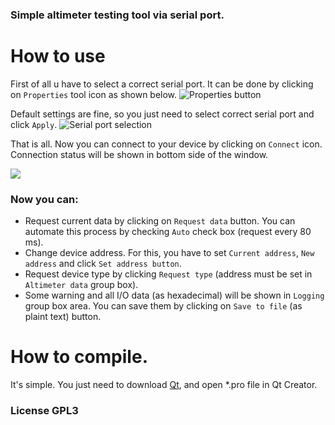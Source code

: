 ### Simple altimeter testing tool via serial port.

# How to use

First of all u have to select a correct serial port. It can be done by clicking on `Properties` tool icon as shown below. 
![Properties button](http://i.imgur.com/6quaNRc.png)

Default settings are fine, so you just need to select correct serial port and click `Apply`.
![Serial port selection](http://i.imgur.com/FLnXclU.png)

That is all. Now you can connect to your device by clicking on `Connect` icon. Connection status will be shown in bottom side of the window. 

![](http://i.imgur.com/UWf3Fkr.png)  

### Now you can: 

- Request current data by clicking on `Request data` button. You can automate this process by checking `Auto` check box (request every 80 ms). 
- Change device address. For this, you have to set `Current address`, `New address` and click `Set address button`.
- Request device type by clicking `Request type` (address must be set in `Altimeter data` group box). 
- Some warning and all I/O data (as hexadecimal) will be shown in `Logging` group box area. You can save them by clicking on `Save to file` (as plaint text) button. 

# How to compile. 

It's simple. You just need to download [Qt](https://www.qt.io/download-open-source/), and open *.pro file in Qt Creator. 

### License GPL3 